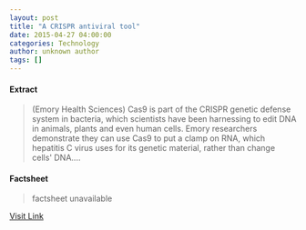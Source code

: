 ```yaml
---
layout: post
title: "A CRISPR antiviral tool"
date: 2015-04-27 04:00:00
categories: Technology
author: unknown author
tags: []
---
```



#### Extract
>(Emory Health Sciences) Cas9 is part of the CRISPR genetic defense system in bacteria, which scientists have been harnessing to edit DNA in animals, plants and even human cells. Emory researchers demonstrate they can use Cas9 to put a clamp on RNA, which hepatitis C virus uses for its genetic material, rather than change cells' DNA....

#### Factsheet
>factsheet unavailable

[Visit Link](http://www.eurekalert.org/pub_releases/2015-04/ehs-aca042715.php)


